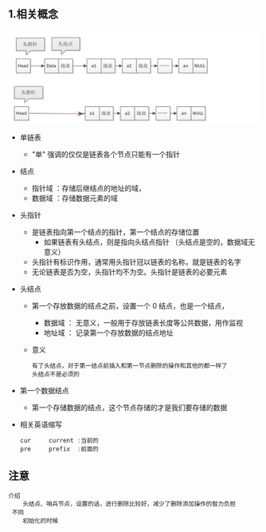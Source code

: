 ## 1.相关概念

![1595094524412](1595094524412.png)

* 单链表

    *    "单" 强调的仅仅是链表各个节点只能有一个指针 

* 结点

    * 指针域 ：存储后继结点的地址的域，
    * 数据域 ：存储数据元素的域

* 头指针

    * 是链表指向第一个结点的指针，第一个结点的存储位置
        * 如果链表有头结点，则是指向头结点指针 （头结点是空的，数据域无意义）
    * 头指针有标识作用，通常用头指针冠以链表的名称，就是链表的名字
    * 无论链表是否为空，头指针均不为空。头指针是链表的必要元素

* 头结点

    * 第一个存放数据的结点之前，设置一个 0 结点，也是一个结点，

        * 数据域 ： 无意义，一般用于存放链表长度等公共数据，用作监视
        * 地址域 ： 记录第一个存放数据的结点地址

    * 意义

        ```JAVA
        有了头结点，对于第一结点前插入和第一节点删除的操作和其他的都一样了
        头结点不是必须的
        ```

        

* 第一个数据结点

    * 第一个存储数据的结点，这个节点存储的才是我们要存储的数据

    

* 相关英语缩写

    ```go
    cur		current :当前的
    pre		prefix	:前面的   
    ```

## 注意

```java
介绍
    头结点、哨兵节点，设置的话，进行删除比较好，减少了删除添加操作的智力负担
 不同
    初始化的时候
```

